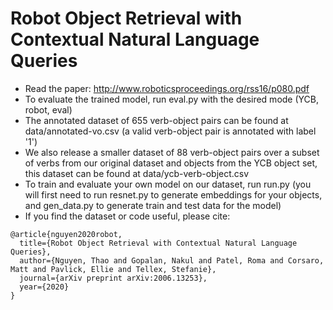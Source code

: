 # Robot Object Retrieval with Contextual Natural Language Queries
- Read the paper: http://www.roboticsproceedings.org/rss16/p080.pdf
- To evaluate the trained model, run eval.py with the desired mode (YCB, robot, eval)
- The annotated dataset of 655 verb-object pairs can be found at data/annotated-vo.csv (a valid verb-object pair is annotated with label '1')
- We also release a smaller dataset of 88 verb-object pairs over a subset of verbs from our original dataset and objects from the YCB object set, this dataset can be found at data/ycb-verb-object.csv
- To train and evaluate your own model on our dataset, run run.py (you will first need to run resnet.py to generate embeddings for your objects, and gen_data.py to generate train and test data for the model)
- If you find the dataset or code useful, please cite:
```
@article{nguyen2020robot,
  title={Robot Object Retrieval with Contextual Natural Language Queries},
  author={Nguyen, Thao and Gopalan, Nakul and Patel, Roma and Corsaro, Matt and Pavlick, Ellie and Tellex, Stefanie},
  journal={arXiv preprint arXiv:2006.13253},
  year={2020}
}
```
